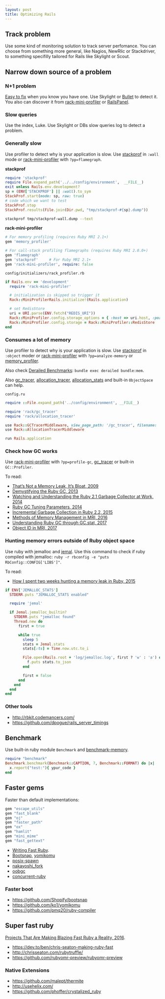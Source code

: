 ```yaml
---
layout: post
title: Optimizing Rails
---
```


## Track problem

Use some kind of monitoring solution to track server perfomance. You can choose from something more general, like Nagios, NewRlic or Stackdriver, to something specifilly tailored for Rails like Skylight or Scout.

## Narrow down source of a problem

### N+1 problem

[Easy to fix](/rails-fighting-n-plus-1-query-problem) when you know you have one. Use Skylight or [Bullet](https://github.com/flyerhzm/bullet) to detect it. You also can discover it from [rack-mini-profiler](https://github.com/MiniProfiler/rack-mini-profiler) or [RailsPanel](https://github.com/dejan/rails_panel).

### Slow queries

Use the index, Luke. Use Skylight or DBs slow queries log to detect a problem.


### Generally slow

Use profiler to detect why is your application is slow. Use [stackprof](https://github.com/tmm1/stackprof) in `:wall` mode or [rack-mini-profiler](https://github.com/MiniProfiler/rack-mini-profiler) with `?pp=flamegraph`.

**stackprof**

```ruby
require 'stackprof'
require File.expand_path('../../config/environment',  __FILE__)
exit unless Rails.env.development?
sp = (ENV['STACKPROF'] || :wall).to_sym
StackProf.start(mode: sp, raw: true)
# code which we want to test
StackProf.stop
StackProf.results(File.join(Dir.pwd, "tmp/stackprof-#{sp}.dump"))
```

```bash
stackprof tmp/stackprof-wall.dump --text
```

**rack-mini-profiler**


```ruby
# For memory profiling (requires Ruby MRI 2.1+)
gem 'memory_profiler'

# For call-stack profiling flamegraphs (requires Ruby MRI 2.0.0+)
gem 'flamegraph'
gem 'stackprof'     # For Ruby MRI 2.1+
gem 'rack-mini-profiler', require: false
```

`config/initializers/rack_profiler.rb`

```ruby
if Rails.env == 'development'
  require 'rack-mini-profiler'

  # initialization is skipped so trigger it
  Rack::MiniProfilerRails.initialize!(Rails.application)

  # set RedisStore
  uri = URI.parse(ENV.fetch("REDIS_URI"))
  Rack::MiniProfiler.config.storage_options = { :host => uri.host, :port => uri.port, :password => uri.password }
  Rack::MiniProfiler.config.storage = Rack::MiniProfiler::RedisStore
end
```

### Consumes a lot of memory

Use profiler to detect why is your application is slow. Use [stackprof](https://github.com/tmm1/stackprof) in `:object` moder or [rack-mini-profiler](https://github.com/MiniProfiler/rack-mini-profiler) with `?pp=analyze-memory` or [memory_profiler](https://github.com/SamSaffron/memory_profiler).

Also check [Derailed Benchmarks](https://github.com/schneems/derailed_benchmarks): `bundle exec derailed bundle:mem`.

Also [gc_tracer](https://github.com/ko1/gc_tracer), [allocation_tracer](https://github.com/ko1/allocation_tracer), [allocation_stats](https://github.com/srawlins/allocation_stats) and built-in `ObjectSpace` can help.

`config.ru`

```ruby
require ::File.expand_path('../config/environment', __FILE__)

require 'rack/gc_tracer'
require 'rack/allocation_tracer'

use Rack::GCTracerMiddleware, view_page_path: '/gc_tracer', filename: '/tmp/rails-gc_tracer'
use Rack::AllocationTracerMiddleware

run Rails.application
```

### Check how GC works

Use [rack-mini-profiler](https://github.com/MiniProfiler/rack-mini-profiler) with `?pp=profile-gc`, [gc_tracer](https://github.com/ko1/gc_tracer) or built-in `GC::Profiler`.

To read:

 - [That’s Not a Memory Leak, It’s Bloat, 2009](https://blog.engineyard.com/2009/thats-not-a-memory-leak-its-bloat)
 - [Demystifying the Ruby GC, 2013](https://samsaffron.com/archive/2013/11/22/demystifying-the-ruby-gc)
 - [Watching and Understanding the Ruby 2.1 Garbage Collector at Work, 2014](https://thorstenball.com/blog/2014/03/12/watching-understanding-ruby-2.1-garbage-collector/)
 - [Ruby GC Tuning Parameters, 2014](https://helabs.com/artigos/2014/12/19/ruby-gc-tuning-parameters/)
 - [Incremental Garbage Collection in Ruby 2.2, 2015](https://engineering.heroku.com/blogs/2015-02-04-incremental-gc/)
 - [Methods of Memory Management in MRI, 2016](https://youtu.be/r0UjXixkBV8?t=42m20s)
 - [Understanding Ruby GC through GC.stat, 2017](https://www.speedshop.co/2017/03/09/a-guide-to-gc-stat.html)
 - [Object ID in MRI, 2017](https://tenderlovemaking.com/2017/02/01/object-id-in-mri.html)

### Hunting memory errors outside of Ruby object space

Use ruby with jemalloc and [jemal](https://github.com/be9/jemal). Use this command to check if ruby compiled with jemalloc: `ruby -r rbconfig -e "puts RbConfig::CONFIG['LIBS']"`.

To read:

 - [How I spent two weeks hunting a memory leak in Ruby, 2015](http://www.be9.io/2015/09/21/memory-leak/)

```ruby
if ENV['JEMALLOC_STATS']
  STDERR.puts "JEMALLOC_STATS enabled"

  require 'jemal'

  if Jemal.jemalloc_builtin?
    STDERR.puts "jemalloc found"
    Thread.new do
      first = true

      while true
        sleep 5
        stats = Jemal.stats
        stats[:ts] = Time.now.utc.to_i

        File.open(Rails.root + 'log/jemalloc.log', first ? 'w' : 'a') do |f|
          f.puts stats.to_json
        end

        first = false
      end
    end
  end
end
```

### Other tools

 - http://rbkit.codemancers.com/
 - https://github.com/dpogue/rails_server_timings

## Benchmark

Use built-in ruby module `Benchmark` and [benchmark-memory](https://github.com/michaelherold/benchmark-memory).

```ruby
require "benchmark"
Benchmark.benchmark(Benchmark::CAPTION, 7, Benchmark::FORMAT) do |x|
  x.report("test:"){ ypur_code }
end
```

## Faster gems

Faster than default implementations:

```ruby
gem "escape_utils"
gem "fast_blank"
gem "oj"
gem "faster_path"
gem "ox"
gem "hamlit"
gem "mini_mime"
gem "fast_gettext"
```

- [Writing Fast Ruby](https://github.com/JuanitoFatas/fast-ruby).
- [Bootsnap](https://github.com/Shopify/bootsnap), [yomikomu](https://github.com/ko1/yomikomu)
- [posix-spawn](https://github.com/rtomayko/posix-spawn)
- [nakayoshi_fork](https://github.com/ko1/nakayoshi_fork)
- [oobgc](http://tmm1.net/ruby21-oobgc/)
- [concurrent-ruby](https://github.com/ruby-concurrency/concurrent-ruby)

### Faster boot

- <https://github.com/Shopify/bootsnap>
- <https://github.com/ko1/yomikomu>
- <https://github.com/pmq20/ruby-compiler>

## Super fast ruby

[Projects That Are Making Blazing Fast Ruby a Reality, 2016](https://www.sitepoint.com/projects-that-are-making-blazing-fast-ruby-a-reality/).

- https://dev.to/ben/chris-seaton-making-ruby-fast
- http://chrisseaton.com/rubytruffle/
- https://github.com/rubyomr-preview/rubyomr-preview

### Native Extensions

- https://github.com/malept/thermite
- http://usehelix.com/
- https://github.com/phoffer/crystalized_ruby
